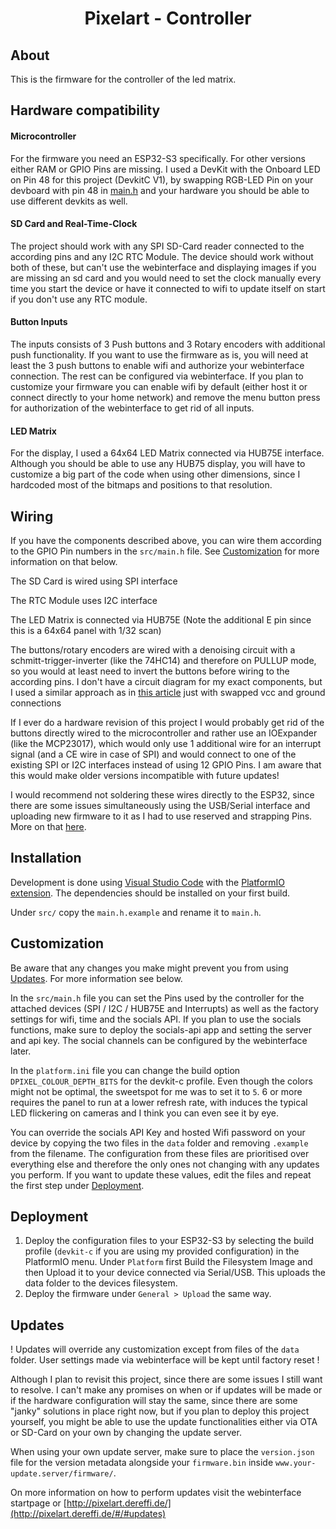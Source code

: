 # <p align="center">Pixelart - Controller</p>

## About

This is the firmware for the controller of the led matrix.

## Hardware compatibility

#### Microcontroller
For the firmware you need an ESP32-S3 specifically. For other versions either RAM or GPIO Pins are missing. I used a DevKit with the Onboard LED on Pin 48 for this project (DevkitC V1), by swapping RGB-LED Pin on your devboard with pin 48 in [main.h](./src/main.h) and your hardware you should be able to use different devkits as well.

#### SD Card and Real-Time-Clock
The project should work with any SPI SD-Card reader connected to the according pins and any I2C RTC Module. The device should work without both of these, but can't use the webinterface and displaying images if you are missing an sd card and you would need to set the clock manually every time you start the device or have it connected to wifi to update itself on start if you don't use any RTC module.

#### Button Inputs
The inputs consists of 3 Push buttons and 3 Rotary encoders with additional push functionality. If you want to use the firmware as is, you will need at least the 3 push buttons to enable wifi and authorize your webinterface connection. The rest can be configured via webinterface. If you plan to customize your firmware you can enable wifi by default (either host it or connect directly to your home network) and remove the menu button press for authorization of the webinterface to get rid of all inputs.

#### LED Matrix
For the display, I used a 64x64 LED Matrix connected via HUB75E interface. Although you should be able to use any HUB75 display, you will have to customize a big part of the code when using other dimensions, since I hardcoded most of the bitmaps and positions to that resolution.

## Wiring

If you have the components described above, you can wire them according to the GPIO Pin numbers in the `src/main.h` file. See [Customization](#customization) for more information on that below.

The SD Card is wired using SPI interface

The RTC Module uses I2C interface

The LED Matrix is connected via HUB75E (Note the additional E pin since this is a 64x64 panel with 1/32 scan)

The buttons/rotary encoders are wired with a denoising circuit with a schmitt-trigger-inverter (like the 74HC14) and therefore on PULLUP mode, so you would at least need to invert the buttons before wiring to the according pins. I don't have a circuit diagram for my exact components, but I used a similar approach as in [this article](https://mansfield-devine.com/speculatrix/2018/04/debouncing-fun-with-schmitt-triggers-and-capacitors/) just with swapped vcc and ground connections

If I ever do a hardware revision of this project I would probably get rid of the buttons directly wired to the microcontroller and rather use an IOExpander (like the MCP23017), which would only use 1 additional wire for an interrupt signal (and a CE wire in case of SPI) and would connect to one of the existing SPI or I2C interfaces instead of using 12 GPIO Pins. I am aware that this would make older versions incompatible with future updates!

I would recommend not soldering these wires directly to the ESP32, since there are some issues simultaneously using the USB/Serial interface and uploading new firmware to it as I had to use reserved and strapping Pins. More on that [here](http://wiki.fluidnc.com/en/hardware/ESP32-S3_Pin_Reference).

## Installation

Development is done using [Visual Studio Code](https://code.visualstudio.com/) with the [PlatformIO extension](https://platformio.org/install/ide?install=vscode). The dependencies should be installed on your first build.

Under `src/` copy the `main.h.example` and rename it to `main.h`.

## Customization

Be aware that any changes you make might prevent you from using [Updates](#updates). For more information see below.

In the `src/main.h` file you can set the Pins used by the controller for the attached devices (SPI / I2C / HUB75E and Interrupts) as well as the factory settings for wifi, time and the socials API. If you plan to use the socials functions, make sure to deploy the socials-api app and setting the server and api key. The social channels can be configured by the webinterface later.

In the `platform.ini` file you can change the build option `DPIXEL_COLOUR_DEPTH_BITS` for the devkit-c profile. Even though the colors might not be optimal, the sweetspot for me was to set it to `5`. 6 or more requires the panel to run at a lower refresh rate, with induces the typical LED flickering on cameras and I think you can even see it by eye.

You can override the socials API Key and hosted Wifi password on your device by copying the two files in the `data` folder and removing `.example` from the filename. The configuration from these files are prioritised over everything else and therefore the only ones not changing with any updates you perform. If you want to update these values, edit the files and repeat the first step under [Deployment](#deployment).

## Deployment

1. Deploy the configuration files to your ESP32-S3 by selecting the build profile (`devkit-c` if you are using my provided configuration) in the PlatformIO menu. Under `Platform` first Build the Filesystem Image and then Upload it to your device connected via Serial/USB. This uploads the data folder to the devices filesystem.
1. Deploy the firmware under `General > Upload` the same way.

## Updates

! Updates will override any customization except from files of the `data` folder. User settings made via webinterface will be kept until factory reset !

Although I plan to revisit this project, since there are some issues I still want to resolve. I can't make any promises on when or if updates will be made or if the hardware configuration will stay the same, since there are some "janky" solutions in place right now, but if you plan to deploy this project yourself, you might be able to use the update functionalities either via OTA or SD-Card on your own by changing the update server.

When using your own update server, make sure to place the `version.json` file for the version metadata alongside your `firmware.bin` inside `www.your-update.server/firmware/`.

On more information on how to perform updates visit the webinterface startpage or [http://pixelart.dereffi.de/](http://pixelart.dereffi.de/#/#updates)
